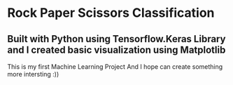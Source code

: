 # Rock Paper Scissors Classification
## Built with Python using Tensorflow.Keras Library and I created basic visualization using Matplotlib

This is my first Machine Learning Project
And I hope can create something more intersting :))
